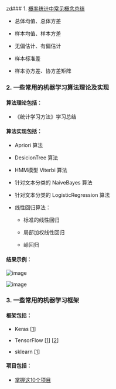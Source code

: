 zd### 1. [概率统计中常见概念总结](./math_notes/README.md)

* 总体均值、总体方差

* 样本均值、样本方差

* 无偏估计、有偏估计

* 样本标准差

* 样本协方差、协方差矩阵

### 2. 一些常用的机器学习算法理论及实现

#### 算法理论包括：

* 《统计学习方法》学习总结

#### 算法实现包括：

* Apriori 算法

* DesicionTree 算法

* HMM模型 Viterbi 算法

* 针对文本分类的 NaiveBayes 算法

* 针对文本分类的 LogisticRegression 算法

* 线性回归算法：

	* 标准的线性回归
	
	* 局部加权线性回归
	
	* 岭回归

#### 结果示例：

![image](./algo_notes/LinearRegression/standRegresResults.png)

![image](./algo_notes/LinearRegression/lwlrResults.png)

### 3. 一些常用的机器学习框架

#### 框架包括：

* Keras [[1](./ml_notes/Keras/深度学习之Keras入门.md)]

* TensorFlow [[1](./ml_notes/TensorFlow/深度学习之TensorFlow环境搭建.md)] [[2](./ml_notes/TensorFlow/深度学习之TensorFlow入门.md)]

* sklearn [[1](./ml_notes/sklearn/sklearn使用总结.md)]

#### 项目包括：

* [掌握这10个项目](./ml_notes/Projects/掌握这10个项目.md)
